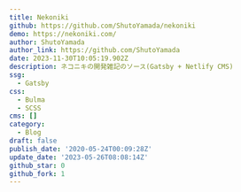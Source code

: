 ```yaml
---
title: Nekoniki
github: https://github.com/ShutoYamada/nekoniki
demo: https://nekoniki.com/
author: ShutoYamada
author_link: https://github.com/ShutoYamada
date: 2023-11-30T10:05:19.902Z
description: ネコニキの開発雑記のソース(Gatsby + Netlify CMS)
ssg:
  - Gatsby
css:
  - Bulma
  - SCSS
cms: []
category:
  - Blog
draft: false
publish_date: '2020-05-24T00:09:28Z'
update_date: '2023-05-26T08:08:14Z'
github_star: 0
github_fork: 1
---
```

